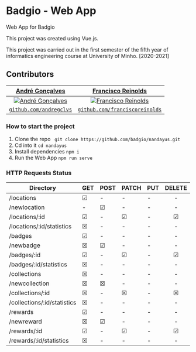 # Badgio - Web App

Web App for Badgio

This project was created using Vue.js.

This project was carried out in the first semester of the fifth year of informatics engineering course at University of Minho. [2020-2021]

## Contributors
| <a href="https://github.com/andregclvs" target="_blank">**André Gonçalves**</a> | <a href="https://github.com/franciscoreinolds" target="_blank">**Francisco Reinolds**</a> |
| :---: | :---:|
| [![André Gonçalves](https://avatars3.githubusercontent.com/u/36642422?s=300&u=49eea4dafbe8e2404bfabaeaea686eb835b59f1d&v=4)](https://github.com/andregclvs) | [![Francisco Reinolds](https://avatars0.githubusercontent.com/u/36642413?s=300&u=09a99a4bfd10c305767fa7ea666c6859231c3fd8&v=4)](https://github.com/franciscoreinolds) |
| <a href="https://github.com/andregclvs" target="_blank">`github.com/andregclvs`</a> | <a href="https://github.com/franciscoreinolds" target="_blank">`github.com/franciscoreinolds`</a> |

### How to start the project

1. Clone the repo ` git clone https://github.com/badgio/nandayus.git`
2. Cd into it `cd nandayus`
3. Install dependencies `npm i`
4. Run the Web App `npm run serve`

### HTTP Requests Status


| Directory                  |      GET      |     POST      |     PATCH     |      PUT      |     DELETE    |
| -------------------------- | ------------- | ------------- | ------------- | ------------- |:-------------:|
| /locations                 |   &#x2611;    |       -       |       -       |       -       |       -       |
| /newlocation               |       -       |   &#x2611;    |       -       |       -       |       -       |
| /locations/:id             |   &#x2611;    |       -       |   &#x2611;    |       -       |    &#x2611;   |
| /locations/:id/statistics  |   &#x2612;    |       -       |       -       |       -       |       -       |
| /badges                    |   &#x2611;    |       -       |       -       |       -       |       -       |
| /newbadge                  |   &#x2612;    |   &#x2611;    |       -       |       -       |       -       |
| /badges/:id                |   &#x2611;    |       -       |   &#x2611;    |       -       |    &#x2611;   |
| /badges/:id/statistics     |   &#x2612;    |       -       |       -       |       -       |       -       |
| /collections               |   &#x2612;    |       -       |       -       |       -       |       -       |
| /newcollection             |   &#x2612;    |   &#x2612;    |       -       |       -       |       -       |
| /collections/:id           |   &#x2612;    |       -       |   &#x2612;    |       -       |    &#x2612;   |
| /collections/:id/statistics|   &#x2612;    |       -       |       -       |       -       |       -       |
| /rewards                   |   &#x2611;    |       -       |       -       |       -       |       -       |
| /newreward                 |   &#x2612;    |   &#x2611;    |       -       |       -       |       -       |
| /rewards/:id               |   &#x2611;    |       -       |   &#x2611;    |       -       |    &#x2611;   |
| /rewards/:id/statistics    |   &#x2612;    |       -       |       -       |       -       |       -       |